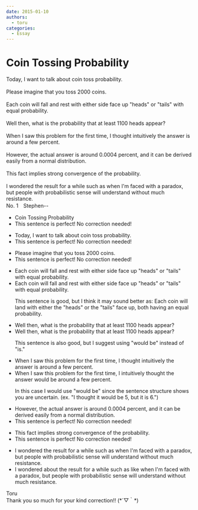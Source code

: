 ```yaml
---
date: 2015-01-10
authors:
  - toru
categories:
  - Essay
---
```


<h1 id="subject_show">Coin Tossing Probability</h1>
<div class="date" hidden>Jan 10, 2015 22:14</div>
<div id="post"><div id="body_show_ori">
Today, I want to talk about coin toss probability.<br/><br/>Please imagine that you toss 2000 coins.<br/><br/>Each coin will fall and rest with either side face up "heads" or "tails" with equal probability.<br/><br/>Well then, what is the probability that at least 1100 heads appear?<br/><br/>When I saw this problem for the first time, I thought intuitively the answer is around a few percent.<br/><br/>However, the actual answer is around 0.0004 percent, and it can be derived easily from a normal distribution.<br/><br/>This fact implies strong convergence of the probability.<br/><br/>I wondered the result for a while such as when I'm faced with a paradox, but people with probabilistic sense will understand without much resistance.
</div></div>

<!-- more -->

<div id="block"><div class="first_name"> No. 1　<span class="just_name">Stephen--</span></div><div id="block2">
<ul class="correction_field">
<li class="incorrect">Coin Tossing Probability</li>
<li class="corrected perfect">This sentence is perfect! No correction needed!</li>
</ul>
<ul class="correction_field">
<li class="incorrect">Today, I want to talk about coin toss probability.</li>
<li class="corrected perfect">This sentence is perfect! No correction needed!</li>
</ul>
<ul class="correction_field">
<li class="incorrect">Please imagine that you toss 2000 coins.</li>
<li class="corrected perfect">This sentence is perfect! No correction needed!</li>
</ul>
<ul class="correction_field">
<li class="incorrect">Each coin will fall and rest with either side face up "heads" or "tails" with equal probability.</li>
<li class="corrected correct">
Each coin will fall and rest with either side face up "heads" or "tails" with equal probability.
<p class="correction_comment">This sentence is good, but I think it may sound better as: Each coin will land with either the "heads" or the "tails" face up, both having an equal probability.</p>
</li>
</ul>
<ul class="correction_field">
<li class="incorrect">Well then, what is the probability that at least 1100 heads appear?</li>
<li class="corrected correct">
Well then, what is the probability that at least 1100 heads appear?
<p class="correction_comment">This sentence is also good, but I suggest using "would be" instead of "is."</p>
</li>
</ul>
<ul class="correction_field">
<li class="incorrect">When I saw this problem for the first time, I thought intuitively the answer is around a few percent.</li>
<li class="corrected correct">
When I saw this problem for the first time, I <span class="f_blue">intuitively thought</span> the answer <span class="f_red">would be </span>around a few percent.
<p class="correction_comment">In this case I would use "would be" since the sentence structure shows you are uncertain. (ex. "I thought it would be 5, but it is 6.")</p>
</li>
</ul>
<ul class="correction_field">
<li class="incorrect">However, the actual answer is around 0.0004 percent, and it can be derived easily from a normal distribution.</li>
<li class="corrected perfect">This sentence is perfect! No correction needed!</li>
</ul>
<ul class="correction_field">
<li class="incorrect">This fact implies strong convergence of the probability.</li>
<li class="corrected perfect">This sentence is perfect! No correction needed!</li>
</ul>
<ul class="correction_field">
<li class="incorrect">I wondered the result for a while such as when I'm faced with a paradox, but people with probabilistic sense will understand without much resistance.</li>
<li class="corrected correct">
I wondered <span class="f_red">about </span>the result for a while <span class="sline">such as</span> <span class="f_red">like </span>when I'm faced with a paradox, but people with probabilistic sense will understand without much resistance.
</li>
</ul>
</div><div class="name"><span class="just_name">Toru</span><br>
Thank you so much for your kind correction!! (*´▽｀*)
</div>
</div>
